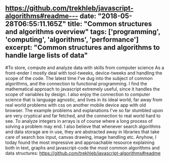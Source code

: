 https://github.com/trekhleb/javascript-algorithms#readme---
date: "2018-05-28T06:55:11.165Z"
title: "Common structures and algorithms overview"
tags: ['programming', 'computing', 'algorithms', 'performance']
excerpt: "Common structures and algorithms to handle large lists of data"
---
#To store, compute and analyze data with skills from computer science
As a front-ender I mostly deal with tool-tweeks, device-tweeks and handling the scope of the code. The latest time I've dug into the subject of common algorithms, and the connection to functional programming. I find the mathematical approach to javascript extremely useful, since it handles the scope of variables by design. I also enjoy the connection to computer science that is language agnostic, and lives in its ideal world, far away from real world problems with css on another mobile device app with old browser. The example problems and explanations I've so far stumbled upon are very cryptical and far fetched, and the connection to real world hard to see. To analyze integers in arrays is of course where a long process of solving a problem may end. I also believe that whenever search algorithms and data storage are in use, they are abstracted away in libraries that take care of search box input, canvas drawing, image handling etc. Anyhow, I today found the most impressive and approachable resource explaining both in text, graphs and javascript-code the most common algorithms and data structures:
https://github.com/trekhleb/javascript-algorithms#readme
